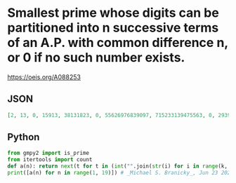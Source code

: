 # Smallest prime whose digits can be partitioned into n successive terms of an A\.P\. with common difference n, or 0 if no such number exists\.
https://oeis.org/A088253
## JSON
```JSON
[2, 13, 0, 15913, 38131823, 0, 55626976839097, 715233139475563, 0, 2939495969798999109119, 1324354657687990101112123, 0, 4760738699112125138151164177190203, 617589103117131145159173187201215229243, 0, 2339557187103119135151167183199215231247263]
```
## Python
```Python
from gmpy2 import is_prime
from itertools import count
def a(n): return next(t for t in (int("".join(str(i) for i in range(k, k+n*n, n))) for k in count(1)) if is_prime(t)) if n%3 else 0
print([a(n) for n in range(1, 19)]) # _Michael S. Branicky_, Jun 23 2023
```
